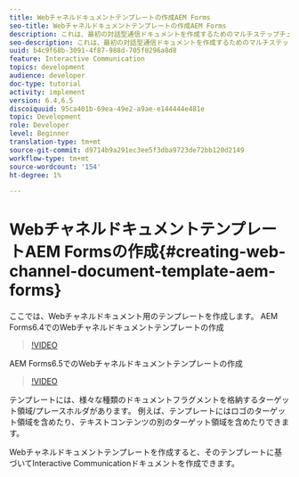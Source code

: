 ```yaml
---
title: Webチャネルドキュメントテンプレートの作成AEM Forms
seo-title: Webチャネルドキュメントテンプレートの作成AEM Forms
description: これは、最初の対話型通信ドキュメントを作成するためのマルチステップチュートリアルのパート4です。 ここでは、Webチャネルドキュメント用のテンプレートを作成します。
seo-description: これは、最初の対話型通信ドキュメントを作成するためのマルチステップチュートリアルのパート4です。 ここでは、Webチャネルドキュメント用のテンプレートを作成します。
uuid: b4c9f68b-3091-4f87-988d-705f0296a8d8
feature: Interactive Communication
topics: development
audience: developer
doc-type: tutorial
activity: implement
version: 6.4,6.5
discoiquuid: 95ca401b-69ea-49e2-a9ae-e144444e481e
topic: Development
role: Developer
level: Beginner
translation-type: tm+mt
source-git-commit: d9714b9a291ec3ee5f3dba9723de72bb120d2149
workflow-type: tm+mt
source-wordcount: '154'
ht-degree: 1%

---
```



# WebチャネルドキュメントテンプレートAEM Formsの作成{#creating-web-channel-document-template-aem-forms}

ここでは、Webチャネルドキュメント用のテンプレートを作成します。
AEM Forms6.4でのWebチャネルドキュメントテンプレートの作成
>[!VIDEO](https://video.tv.adobe.com/v/22342?quality=9&learn=on)

AEM Forms6.5でのWebチャネルドキュメントテンプレートの作成
>[!VIDEO](https://video.tv.adobe.com/v/27807?quality=9&learn=on)

テンプレートには、様々な種類のドキュメントフラグメントを格納するターゲット領域/プレースホルダがあります。 例えば、テンプレートにはロゴのターゲット領域を含めたり、テキストコンテンツの別のターゲット領域を含めたりできます。

Webチャネルドキュメントテンプレートを作成すると、そのテンプレートに基づいてInteractive Communicationドキュメントを作成できます。
